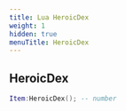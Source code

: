 ```yaml
---
title: Lua HeroicDex
weight: 1
hidden: true
menuTitle: HeroicDex
---
```

## HeroicDex
```lua
Item:HeroicDex(); -- number
```